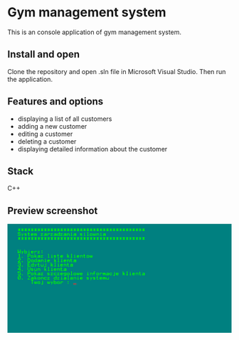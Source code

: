 
# Gym management system

This is an console application of gym management system.


## Install and open
Clone the repository and open .sln file in Microsoft Visual Studio. Then run the application.

## Features and options

- displaying a list of all customers
- adding a new customer
- editing a customer
- deleting a customer 
- displaying detailed information about the customer


## Stack
C++

## Preview screenshot
![App Screenshot](gym.png)
